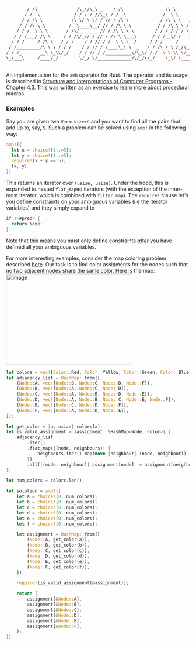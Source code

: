 ```bash
         _                  _   _         _                   _          _        
        / /\               /\_\/\_\ _    / /\                /\ \       / /\      
       / /  \             / / / / //\_\ / /  \              /  \ \     / /  \     
      / / /\ \           /\ \/ \ \/ / // / /\ \            / /\ \ \   / / /\ \__  
     / / /\ \ \         /  \____\__/ // / /\ \ \          / / /\ \_\ / / /\ \___\ 
    / / /  \ \ \       / /\/________// / /\ \_\ \        / / /_/ / / \ \ \ \/___/ 
   / / /___/ /\ \     / / /\/_// / // / /\ \ \___\      / / /__\/ /   \ \ \       
  / / /_____/ /\ \   / / /    / / // / /  \ \ \__/     / / /_____/_    \ \ \      
 / /_________/\ \ \ / / /    / / // / /____\_\ \  _   / / /\ \ \ /_/\__/ / /      
/ / /_       __\ \_\\/_/    / / // / /__________\/\_\/ / /  \ \ \\ \/___/ /       
\_\___\     /____/_/        \/_/ \/_____________/\/_/\/_/    \_\/ \_____\/        
                                                                                  
```

An implementation for the `amb` operator for Rust. The operator and its usage is described in [Structure and Interpretations of Computer Programs - Chapter 4.3](https://sarabander.github.io/sicp/html/4_002e3.xhtml#g_t4_002e3). This was written as an exercise to learn more about procedural macros.

### Examples

Say you are given two `Vec<usize>`s and you want to find all the pairs that add up to, say, `5`. Such a problem can be solved using `amb!` in the following way:

```rust
amb!({
  let x = choice!(1..=5);
  let y = choice!(1..=5);
  require!(x + y == 5);
  (x, y)
})
```
This returns an iterator over `(usize, usize)`. Under the hood, this is expanded to nested `flat_map`ed iterators (with the exception of the inner-most iterator, which is combined with `filter_map`). The `require!` clause let's you define constraints on your ambiguous variables (i.e the iterator variables) and they simply expand to 
```rust
if !<#pred> {
  return None;
}
```

Note that this means you must only define constraints _after_ you have defined all your ambiguous variables.

For more interesting examples, consider the map coloring problem described [here](https://www.metalevel.at/prolog/optimization). Our task is to find color assigments for the nodes such that no two adjacent nodes share the same color. Here is the map:
<img width="343" height="249" alt="image" src="https://github.com/user-attachments/assets/57c1c616-ea85-4e1e-9c83-1a1cc9bc7256" />
```rust
let colors = vec![Color::Red, Color::Yellow, Color::Green, Color::Blue];
let adjacency_list = HashMap::from([
    (Node::A, vec![Node::B, Node::C, Node::D, Node::F]),
    (Node::B, vec![Node::A, Node::C, Node::D]),
    (Node::C, vec![Node::A, Node::B, Node::D, Node::E]),
    (Node::D, vec![Node::A, Node::B, Node::C, Node::E, Node::F]),
    (Node::E, vec![Node::C, Node::D, Node::F]),
    (Node::F, vec![Node::A, Node::D, Node::E]),
]);

let get_color = |a: usize| colors[a];
let is_valid_assignment = |assignment: &HashMap<Node, Color>| {
    adjacency_list
        .iter()
        .flat_map(|(node, neighbours)| {
            neighbours.iter().map(move |neighbour| (node, neighbour))
        })
        .all(|(node, neighbour)| assignment[node] != assignment[neighbour])
};

let num_colors = colors.len();

let solution = amb!({
    let a = choice!(0..num_colors);
    let b = choice!(0..num_colors);
    let c = choice!(0..num_colors);
    let d = choice!(0..num_colors);
    let e = choice!(0..num_colors);
    let f = choice!(0..num_colors);

    let assignment = HashMap::from([
        (Node::A, get_color(a)),
        (Node::B, get_color(b)),
        (Node::C, get_color(c)),
        (Node::D, get_color(d)),
        (Node::E, get_color(e)),
        (Node::F, get_color(f)),
    ]);

    require!(is_valid_assignment(&assignment));

    return (
        assignment[&Node::A],
        assignment[&Node::B],
        assignment[&Node::C],
        assignment[&Node::D],
        assignment[&Node::E],
        assignment[&Node::F],
    );
})
```
